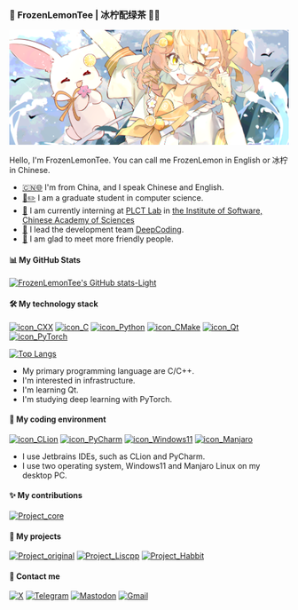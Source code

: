 ### 🧊 FrozenLemonTee | 冰柠配绿茶 🍋🌿

[![banner](assets/banner.png)](https://teyan.xyz/4129691)

Hello, I'm FrozenLemonTee. You can call me FrozenLemon in English or 冰柠 in Chinese.

* [🇨🇳](https://www.gov.cn/)[🌐](https://www.un.org/en/) I'm from China, and I speak Chinese and English.
* [📖](https://en.wikipedia.org/wiki/Computer_science)[✏️](https://en.wikipedia.org/wiki/Computer_science) I am a graduate student in computer science.
* [💼](https://plctlab.org/zh/) I am currently interning at [PLCT Lab](https://plctlab.org/en/) in [the Institute of Software, Chinese Academy of Sciences](http://www.iscas.ac.cn/)
* [👔](https://github.com/DeepCodingInTuringAcademy) I lead the development team [DeepCoding](https://github.com/DeepCodingInTuringAcademy).
* [👋](https://x.com/FrozenlemonTee) I am glad to meet more friendly people.

#### 📊 My GitHub Stats
[![FrozenLemonTee's GitHub stats-Light](https://github-readme-stats.vercel.app/api?username=FrozenLemonTee&show_icons=true&theme=default&custom_title=FrozenLemonTee's%20GitHub%20Stats#gh-light-mode-only)](https://github.com/FrozenLemonTee)


#### 🛠️ My technology stack
[![icon_CXX](https://img.shields.io/badge/C%2B%2B-00599C?style=for-the-badge&logo=c%2B%2B&logoColor=white)](https://en.cppreference.com/w/cpp)
[![icon_C](https://img.shields.io/badge/C-00599C?style=for-the-badge&logo=c&logoColor=white)](https://en.cppreference.com/w/c)
[![icon_Python](https://img.shields.io/badge/Python-FFD43B?style=for-the-badge&logo=python&logoColor=blue)](https://www.python.org/)
[![icon_CMake](https://img.shields.io/badge/CMake-064F8C?style=for-the-badge&logo=cmake&logoColor=white)](https://cmake.org/)
[![icon_Qt](https://img.shields.io/badge/Qt-41CD52?style=for-the-badge&logo=qt&logoColor=white)](https://www.qt.io/)
[![icon_PyTorch](https://img.shields.io/badge/PyTorch-EE4C2C?style=for-the-badge&logo=pytorch&logoColor=white)](https://pytorch.org/)

[![Top Langs](https://my-github-readme-stats-git-main-frozenlemontees-projects.vercel.app/api/top-langs/?username=FrozenLemonTee&layout=compact&card_width=450&langs_count=6&exclude_repo=waline,blogSrc,ciyana-button,original_docs,my-github-readme-stats)](https://github.com/FrozenLemonTee)

* My primary programming language are C/C++.
* I'm interested in infrastructure.
* I'm learning Qt.
* I'm studying deep learning with PyTorch.

#### 🐧 My coding environment
[![icon_CLion](https://img.shields.io/badge/CLion-000000?style=for-the-badge&logo=clion&logoColor=white)](https://www.jetbrains.com/clion/)
[![icon_PyCharm](https://img.shields.io/badge/PyCharm-000000.svg?&style=for-the-badge&logo=PyCharm&logoColor=white)](https://www.jetbrains.com/pycharm/)
[![icon_Windows11](https://img.shields.io/badge/Windows_11-0078d4?style=for-the-badge&logo=windows-11&logoColor=white)](https://www.microsoft.com/en-us/software-download/windows11)
[![icon_Manjaro](https://img.shields.io/badge/manjaro-35BF5C?style=for-the-badge&logo=manjaro&logoColor=white)](https://manjaro.org/)

* I use Jetbrains IDEs, such as CLion and PyCharm.
* I use two operating system, Windows11 and Manjaro Linux on my desktop PC.

#### ✨ My contributions
[![Project_core](https://my-github-readme-stats-git-main-frozenlemontees-projects.vercel.app/api/pin/?username=moonbitlang&repo=core&cache_seconds=10&show_owner=true)](https://github.com/moonbitlang/core)

#### 📌 My projects
[![Project_original](https://my-github-readme-stats-git-main-frozenlemontees-projects.vercel.app/api/pin/?username=FrozenLemonTee&repo=original&cache_seconds=10)](https://github.com/FrozenLemonTee/original)
[![Project_Liscpp](https://my-github-readme-stats-git-main-frozenlemontees-projects.vercel.app/api/pin/?username=FrozenLemonTee&repo=Liscpp&cache_seconds=10)](https://github.com/FrozenLemonTee/liscpp)
[![Project_Habbit](https://my-github-readme-stats-git-main-frozenlemontees-projects.vercel.app/api/pin/?username=DeepCodingInTuringAcademy&repo=Habbit&show_owner=true&cache_seconds=10)](https://github.com/DeepCodingInTuringAcademy/Habbit)

#### 💬 Contact me
[![X](https://img.shields.io/badge/X-000000?style=for-the-badge&logo=x&logoColor=white)](https://x.com/FrozenlemonTee)
[![Telegram](https://img.shields.io/badge/Telegram-2CA5E0?style=for-the-badge&logo=telegram&logoColor=white)](https://t.me/frozenlemontee)
[![Mastodon](https://img.shields.io/badge/Mastodon-6364FF?style=for-the-badge&logo=Mastodon&logoColor=white)](https://mastodon.social/@frozenlemontee)
[![Gmail](https://img.shields.io/badge/Gmail-D14836?style=for-the-badge&logo=gmail&logoColor=white)](mailto:frozenlemontee@gmail.com)
